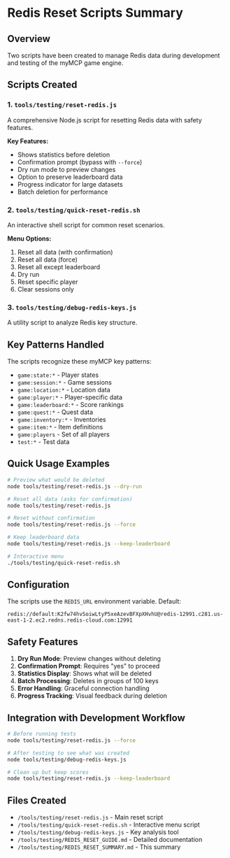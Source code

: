 # Redis Reset Scripts Summary

## Overview
Two scripts have been created to manage Redis data during development and testing of the myMCP game engine.

## Scripts Created

### 1. `tools/testing/reset-redis.js`
A comprehensive Node.js script for resetting Redis data with safety features.

**Key Features:**
- Shows statistics before deletion
- Confirmation prompt (bypass with `--force`)
- Dry run mode to preview changes
- Option to preserve leaderboard data
- Progress indicator for large datasets
- Batch deletion for performance

### 2. `tools/testing/quick-reset-redis.sh`
An interactive shell script for common reset scenarios.

**Menu Options:**
1. Reset all data (with confirmation)
2. Reset all data (force)
3. Reset all except leaderboard
4. Dry run
5. Reset specific player
6. Clear sessions only

### 3. `tools/testing/debug-redis-keys.js`
A utility script to analyze Redis key structure.

## Key Patterns Handled

The scripts recognize these myMCP key patterns:
- `game:state:*` - Player states
- `game:session:*` - Game sessions
- `game:location:*` - Location data
- `game:player:*` - Player-specific data
- `game:leaderboard:*` - Score rankings
- `game:quest:*` - Quest data
- `game:inventory:*` - Inventories
- `game:item:*` - Item definitions
- `game:players` - Set of all players
- `test:*` - Test data

## Quick Usage Examples

```bash
# Preview what would be deleted
node tools/testing/reset-redis.js --dry-run

# Reset all data (asks for confirmation)
node tools/testing/reset-redis.js

# Reset without confirmation
node tools/testing/reset-redis.js --force

# Keep leaderboard data
node tools/testing/reset-redis.js --keep-leaderboard

# Interactive menu
./tools/testing/quick-reset-redis.sh
```

## Configuration

The scripts use the `REDIS_URL` environment variable. Default:
```
redis://default:K2fw74hvSoiwLtyP5xeAzevBFXpXHvhU@redis-12991.c281.us-east-1-2.ec2.redns.redis-cloud.com:12991
```

## Safety Features

1. **Dry Run Mode**: Preview changes without deleting
2. **Confirmation Prompt**: Requires "yes" to proceed
3. **Statistics Display**: Shows what will be deleted
4. **Batch Processing**: Deletes in groups of 100 keys
5. **Error Handling**: Graceful connection handling
6. **Progress Tracking**: Visual feedback during deletion

## Integration with Development Workflow

```bash
# Before running tests
node tools/testing/reset-redis.js --force

# After testing to see what was created
node tools/testing/debug-redis-keys.js

# Clean up but keep scores
node tools/testing/reset-redis.js --keep-leaderboard
```

## Files Created
- `/tools/testing/reset-redis.js` - Main reset script
- `/tools/testing/quick-reset-redis.sh` - Interactive menu script
- `/tools/testing/debug-redis-keys.js` - Key analysis tool
- `/tools/testing/REDIS_RESET_GUIDE.md` - Detailed documentation
- `/tools/testing/REDIS_RESET_SUMMARY.md` - This summary 